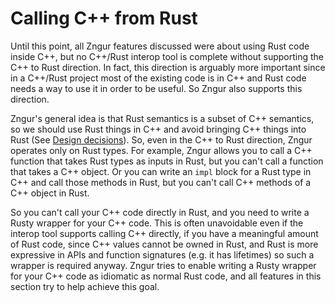 # Calling C++ from Rust

Until this point, all Zngur features discussed were about using Rust code inside C++,
but no C++/Rust interop tool is complete without supporting the C++ to Rust direction.
In fact, this direction is arguably more important since in a C++/Rust project most of the existing code is in C++
and Rust code needs a way to use it in order to be useful.
So Zngur also supports this direction.

Zngur's general idea is that Rust semantics is a subset of C++ semantics,
so we should use Rust things in C++ and avoid bringing C++ things into Rust (See [Design decisions](../philosophy.md)).
So, even in the C++ to Rust direction, Zngur operates only on Rust types.
For example, Zngur allows you to call a C++ function that takes Rust types as inputs in Rust,
but you can't call a function that takes a C++ object.
Or you can write an `impl` block for a Rust type in C++ and call those methods in Rust,
but you can't call C++ methods of a C++ object in Rust.

So you can't call your C++ code directly in Rust, and you need to write a Rusty wrapper for your C++ code.
This is often unavoidable even if the interop tool supports calling C++ directly,
if you have a meaningful amount of Rust code, since C++ values cannot be owned in Rust,
and Rust is more expressive in APIs and function signatures (e.g. it has lifetimes) so such a wrapper is required anyway.
Zngur tries to enable writing a Rusty wrapper for your C++ code as idiomatic as normal Rust code,
and all features in this section try to help achieve this goal.
